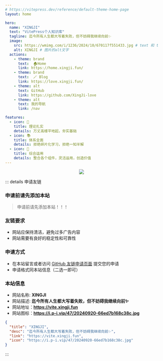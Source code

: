 ```yaml
---
# https://vitepress.dev/reference/default-theme-home-page
layout: home

hero:
  name: "XINGJI"
  text: "VitePress个人知识库"
  tagline: 迄今所有人生都大写着失败，但不妨碍我继续向前✨
  image:
    src: https://wmimg.com/i/1236/2024/10/670117f551433.jpg # text 和 tagline 区域旁的图片 https://cdn-us.imgs.moe/2025/02/27/Grok-1_vEnhu3YcGH.png
    alt: XINGJI # 图片的alt文字
  actions:
    - theme: brand
      text:  🏠Home
      link: https://home.xingji.fun/
    - theme: brand
      text:  🪄 Blog
      link: https://love.xingji.fun/
    - theme: alt
      text: GitHub
      link: https://github.com/XingJi-love
    - theme: alt
      text: 我的导航
      link: /nav

features:
  - icon: 📝
    title: 理论扎实
    details: 万丈高楼平地起，夯实基础
  - icon: 📚
    title: 体系全面
    details: 拒绝碎片化学习，拒绝一知半解
  - icon: 📜
    title: 综合运用
    details: 整合各个组件，灵活运用，创造价值
---
```


<!-- index.md -->
<HomeUnderline />

<!-- index.md -->
<DataPanel />

<!-- index.md -->
<confetti />

<p align="center">
<img src="https://readme-typing-svg.demolab.com?font=Orbitron&size=25&pause=1000&center=true&vCenter=true&random=false&width=600&lines=Welcome+to+my+VitePress+Blog+page!;I+am+XINGJI+obsessed+with+programming!" />
</p>

<script setup>
import MFriends from './home/MFriends.vue'
</script>

<ClientOnly>
  <MFriends/>
</ClientOnly>

<!-- index.md -->
<!-- <FriendsLinks /> -->

::: details 申请友链

### 申请前请先添加本站

> 申请前请先添加本站！！！

### 友链要求

- 网站应保持清洁，避免过多广告内容
- 网站需要有良好的稳定性和可靠性

### 申请方式

- 在本站留言或者访问 [GitHub 友链申请页面](https://github.com/XingJi-love/Blog-VitePress/issues/2) 提交您的申请
- 申请格式同本站信息（二选一即可）

### 本站信息

- 网站名称: **XINGJI**
- 网站描述: **迄今所有人生都大写着失败，但不妨碍我继续向前✨**
- 网站地址：**<https://vite.xingji.fun>**
- 网站图标：**<https://i.p-i.vip/47/20240920-66ed7b168c38c.jpg>**

```json
{
  "title": "XINGJI",
  "desc": "迄今所有人生都大写着失败，但不妨碍我继续向前✨",
  "link": "https://vite.xingji.fun",
  "icon": "https://i.p-i.vip/47/20240920-66ed7b168c38c.jpg"
}
```

:::


<LoveTimer />


<Carousel :slides="[
  { image: 'https://i.p-i.vip/47/20241108-672d9051e725c.png', alt: '蛇姐' },
  { image: 'https://i.p-i.vip/47/20240920-66ed7ac062c15.jpg', alt: '蛇姐' },
  { image: 'https://i.p-i.vip/47/20240920-66ed7afce263f.jpg', alt: '蛇姐' },
  { image: 'https://i.p-i.vip/47/20240920-66ed9b2fa01f5.jpg', alt: '蛇姐' },
  { image: 'https://i.p-i.vip/47/20240920-66ed9b363be69.jpg', alt: '蛇姐' },
  { image: 'https://i.p-i.vip/47/20241023-6718a82cbb5e2.png', alt: '蛇姐' },
  { image: 'https://i.p-i.vip/47/20241023-6718a8585926b.png', alt: '蛇姐' }
]" 
:interval="3000"
:autoplay="true" 
/>